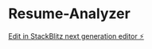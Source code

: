 # Resume-Analyzer

[Edit in StackBlitz next generation editor ⚡️](https://stackblitz.com/~/github.com/Juni-crypto/Resume-Analyzer)